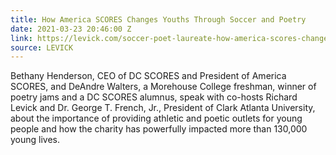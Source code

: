 ```yaml
---
title: How America SCORES Changes Youths Through Soccer and Poetry
date: 2021-03-23 20:46:00 Z
link: https://levick.com/soccer-poet-laureate-how-america-scores-changes-youths-through-soccer-and-poetry/
source: LEVICK
---
```


Bethany Henderson, CEO of DC SCORES and President of America SCORES, and DeAndre Walters, a Morehouse College freshman, winner of poetry jams and a DC SCORES alumnus, speak with co-hosts Richard Levick and Dr. George T. French, Jr., President of Clark Atlanta University, about the importance of providing athletic and poetic outlets for young people and how the charity has powerfully impacted more than 130,000 young lives.